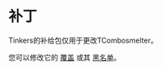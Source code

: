 # 补丁

Tinkers的补给包仅用于更改TCombosmelter。

您可以修改它的 [覆盖](/Mods/Modtweaker/TComplement/Handlers/Overrides) 或其 [黑名单](/Mods/Modtweaker/TComplement/Handlers/Blacklist)。